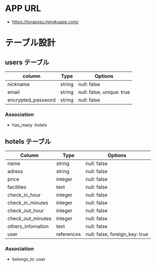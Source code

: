 # APP URL
- https://toraposu.herokuapp.com/
# テーブル設計

## users テーブル

| column             | Type   | Options                   |
| -------------------| -------| --------------------------|
| nickname           | string | null: false               |
| email              | string | null: false, unique: true |
| encrypted_password | string | null: false               |

### Association
- has_many :hotels

## hotels テーブル

| Column             | Type       | Options                        |
| ------------------ | ---------- | ------------------------------ |
| name               | string     | null: false                    |
| adress             | string     | null: false                    |
| price              | integer    | null: false                    |
| facilities         | text       | null: false                    |
| check_in_hour      | integer    | null: false                    |
| check_in_minutes   | integer    | null: false                    |
| check_out_hour     | integer    | null: false                    |
| check_out_minutes  | integer    | null: false                    |
| others_infomation  | text       | null: false                    |
| user               | references | null: false, foreign_key: true |

### Association
- belongs_to :user